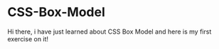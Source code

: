 # CSS-Box-Model
Hi there, i have just learned about CSS Box Model and here is my first exercise on it!
